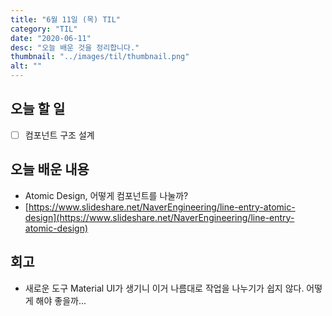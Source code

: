 ```yaml
---
title: "6월 11일 (목) TIL"
category: "TIL"
date: "2020-06-11"
desc: "오늘 배운 것을 정리합니다."
thumbnail: "../images/til/thumbnail.png"
alt: ""
---
```


## 오늘 할 일

- [ ]  컴포넌트 구조 설계

## 오늘 배운 내용

- Atomic Design, 어떻게 컴포넌트를 나눌까?
- [https://www.slideshare.net/NaverEngineering/line-entry-atomic-design](https://www.slideshare.net/NaverEngineering/line-entry-atomic-design)

## 회고

- 새로운 도구 Material UI가 생기니 이거 나름대로 작업을 나누기가 쉽지 않다. 어떻게 해야 좋을까...
